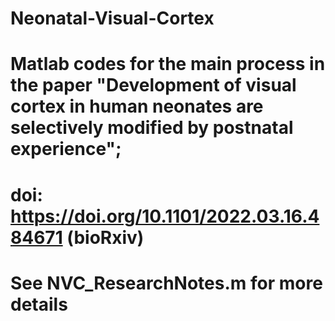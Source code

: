 # Neonatal-Visual-Cortex
# Matlab codes for the main process in the paper "Development of visual cortex in human neonates are selectively modified by postnatal experience"; 
# doi: https://doi.org/10.1101/2022.03.16.484671 (bioRxiv)
# See NVC_ResearchNotes.m for more details
